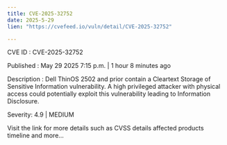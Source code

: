 ```yaml
---
title: CVE-2025-32752
date: 2025-5-29
lien: "https://cvefeed.io/vuln/detail/CVE-2025-32752"

---
```


CVE ID : CVE-2025-32752

Published :  May 29
2025
7:15 p.m. | 1 hour
8 minutes ago

Description : Dell ThinOS 2502 and prior contain a Cleartext Storage of Sensitive Information vulnerability. A high privileged attacker with physical access could potentially exploit this vulnerability
leading to Information Disclosure.

Severity: 4.9 | MEDIUM

Visit the link for more details
such as CVSS details
affected products
timeline
and more...

